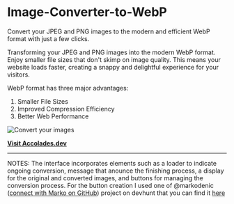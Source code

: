 # Image-Converter-to-WebP
Convert your JPEG and PNG images to the modern and efficient WebP format with just a few clicks.

Transforming your JPEG and PNG images into the modern WebP format.
Enjoy smaller file sizes that don't skimp on image quality. 
This means your website loads faster, creating a snappy and delightful experience for your visitors.

WebP format has three major advantages:
1. Smaller File Sizes
2. Improved Compression Efficiency
3. Better Web Performance

![Convert your images](https://github.com/luc-constantin/Image-Converter-to-WebP/assets/56940002/74fefa64-a54b-4ff2-9baf-8f387a2ef4f7) 

**[Visit Accolades.dev](https://accolades.dev)**
______________

NOTES: The interface incorporates elements such as a loader to indicate ongoing conversion, message that anounce the finishing process, a display for the original and converted images, and buttons for managing the conversion process.
For the button creation I used one of @markodenic  ([connect with Marko on GitHub](https://github.com/markodenic)) project on devhunt that you can find it [here](https://markodenic.com/tools/buttons-generator/?ref=devhunt)

